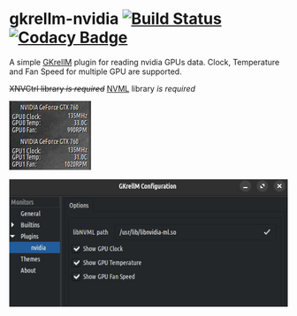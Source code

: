 # gkrellm-nvidia [![Build Status](https://travis-ci.org/carcass82/gkrellm-nvidia.svg?branch=master)](https://app.travis-ci.com/github/carcass82/gkrellm-nvidia) [![Codacy Badge](https://api.codacy.com/project/badge/Grade/d916da5fae32477d88b599057e0cd565)](https://www.codacy.com/manual/carcass82/gkrellm-nvidia?utm_source=github.com&amp;utm_medium=referral&amp;utm_content=carcass82/gkrellm-nvidia&amp;utm_campaign=Badge_Grade)

A simple [GKrellM](http://gkrellm.srcbox.net/) plugin for reading nvidia GPUs data.
Clock, Temperature and Fan Speed for multiple GPU are supported.

~~XNVCtrl library *is required*~~
[NVML](https://developer.nvidia.com/nvidia-management-library-nvml) library *is required*

![sample multigpu](doc/screen-dualgpu.jpg)

![sample options](doc/screen-options.jpg)
